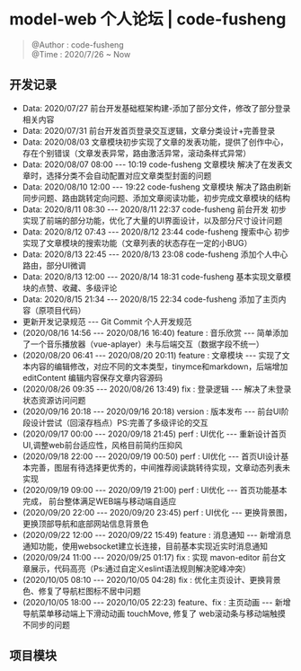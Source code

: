 # model-web 个人论坛 | code-fusheng

> @Author : code-fusheng</br>
> @Time : 2020/7/26 ~ Now

## 开发记录

* Data: 2020/07/27 前台开发基础框架构建-添加了部分文件，修改了部分登录相关内容
* Data: 2020/07/31 前台开发首页登录交互逻辑，文章分类设计+完善登录
* Data: 2020/08/03 文章模块初步实现了文章的发表功能，提供了创作中心，存在个别错误（文章发表异常，路由激活异常，滚动条样式异常）
* Data: 2020/08/07 08:00 --- 10:19 code-fusheng 文章模块 解决了在发表文章时，选择分类不会自动配置对应文章类型封面的问题
* Data: 2020/08/10 12:00 --- 19:22 code-fusheng 文章模块 解决了路由刷新同步问题、路由跳转定向问题、添加文章阅读功能，初步完成文章模块的结构 
* Data: 2020/8/11 08:30 --- 2020/8/11 22:37 code-fusheng 前台开发 初步实现了前端的部分功能，优化了大量的UI界面设计，以及部分尺寸设计问题
* Data: 2020/8/12 07:43 --- 2020/8/12 23:44 code-fusheng 搜索中心 初步实现了文章模块的搜索功能（文章列表的状态存在一定的小BUG）
* Data: 2020/8/13 22:45 --- 2020/8/13 23:08 code-fusheng 添加个人中心路由，部分UI微调
* Data: 2020/8/13 12:00 --- 2020/8/14 18:31 code-fusheng 基本实现文章模块的点赞、收藏、多级评论
* Data: 2020/8/15 21:34 --- 2020/8/15 22:34 code-fusheng 添加了主页内容（原项目代码）
* 更新开发记录规范 --- Git Commit 个人开发规范
* (2020/08/16 14:56 --- 2020/08/16 16:40) feature : 音乐欣赏 --- 简单添加了一个音乐播放器（vue-aplayer）未与后端交互（数据字段不统一）
* (2020/08/20 06:41 --- 2020/08/20 20:11) feature : 文章模块 --- 实现了文本内容的编辑修改，对应不同的文本类型，tinymce和markdown，后端增加 editContent 编辑内容保存文章内容源码
* (2020/08/26 09:35 --- 2020/08/26 13:49) fix : 登录逻辑 --- 解决了未登录状态资源访问问题
* (2020/09/16 20:18 --- 2020/09/16 20:18) version : 版本发布 --- 前台UI阶段设计尝试（回滚存档点）PS:完善了多级评论的交互
* (2020/09/17 00:00 --- 2020/09/18 21:45) perf : UI优化 --- 重新设计首页UI,调整web前台适应性，风格目前简约压抑风
* (2020/09/18 22:00 --- 2020/09/19 00:50) perf : UI优化 --- 首页UI设计基本完善，图层有待选择更优秀的，中间推荐阅读跳转待实现，文章动态列表未实现
* (2020/09/19 09:00 --- 2020/09/19 21:00) perf : UI优化 --- 首页功能基本完成， 前台整体满足WEB端与移动端自适应
* (2020/09/20 22:00 --- 2020/09/20 23:45) perf : UI优化 --- 更换背景图，更换顶部导航和底部网站信息背景色
* (2020/09/22 12:00 --- 2020/09/22 15:49) feature : 消息通知 --- 新增消息通知功能，使用websocket建立长连接，目前基本实现近实时消息通知
* (2020/09/24 11:00 --- 2020/09/25 01:17) fix : 实现 mavon-editor 前台文章展示，代码高亮（Ps:通过自定义eslint语法规则解决驼峰冲突）
* (2020/10/05 08:10 --- 2020/10/05 04:28) fix : 优化主页设计、更换背景色、修复了导航栏图标不居中问题
* (2020/10/05 18:00 --- 2020/10/05 22:23) feature、fix : 主页动画 --- 新增导航菜单移动端上下滑动动画 touchMove, 修复了 web滚动条与移动端触摸不同步的问题 
## 项目模块
